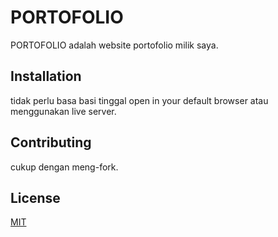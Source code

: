 # PORTOFOLIO
PORTOFOLIO adalah website portofolio milik saya.

## Installation
tidak perlu basa basi tinggal open in your default browser atau menggunakan live server.

## Contributing
cukup dengan meng-fork.

## License
[MIT](https://choosealicense.com/licenses/mit/)
